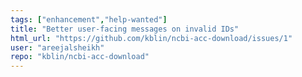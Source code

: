 ```yaml
---
tags: ["enhancement","help-wanted"]
title: "Better user-facing messages on invalid IDs"
html_url: "https://github.com/kblin/ncbi-acc-download/issues/1"
user: "areejalsheikh"
repo: "kblin/ncbi-acc-download"
---
```



